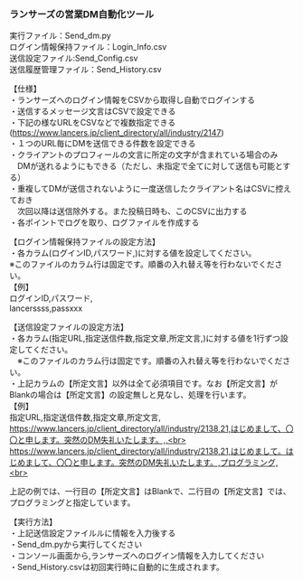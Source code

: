 ### ランサーズの営業DM自動化ツール

実行ファイル：Send_dm.py<br>
ログイン情報保持ファイル：Login_Info.csv<br>
送信設定ファイル:Send_Config.csv<br>
送信履歴管理ファイル：Send_History.csv<br>

【仕様】<br>
・ランサーズへのログイン情報をCSVから取得し自動でログインする<br>
・送信するメッセージ文言はCSVで設定できる<br>
・下記の様なURLをCSVなどで複数指定できる<br>
  (https://www.lancers.jp/client_directory/all/industry/2147)<br>
・１つのURL毎にDMを送信できる件数を設定できる<br>
・クライアントのプロフィールの文言に所定の文字が含まれている場合のみ<br>
　DMが送れるようにもできる（ただし、未指定で全てに対して送信も可能とする）<br>
・重複してDMが送信されないように一度送信したクライアント名はCSVに控えておき<br>
　次回以降は送信除外する。また投稿日時も、このCSVに出力する<br>
・各ポイントでログを取り、ログファイルを作成する<br>

【ログイン情報保持ファイルの設定方法】<br>
・各カラム(ログインID,パスワード,)に対する値を設定してください。<br>
 ※このファイルのカラム行は固定です。順番の入れ替え等を行わないでください。<br>
【例】<br>
 ログインID,パスワード,<br>
 lancerssss,passxxx<br>

【送信設定ファイルの設定方法】<br>
・各カラム(指定URL,指定送信件数,指定文章,所定文言,)に対する値を1行ずつ設定してください。<br>
　※このファイルのカラム行は固定です。順番の入れ替え等を行わないでください。<br>
・上記カラムの【所定文言】以外は全て必須項目です。なお【所定文言】がBlankの場合は【所定文言】の設定無しと見なし、処理を行います。<br>
【例】<br>
 指定URL,指定送信件数,指定文章,所定文言,<br>
 https://www.lancers.jp/client_directory/all/industry/2138,21,はじめまして、〇〇と申します。突然のDM失礼いたします。,,<br>
 https://www.lancers.jp/client_directory/all/industry/2138,21,はじめまして。はじめまして、〇〇と申します。突然のDM失礼いたします。,プログラミング,<br>

 上記の例では、一行目の【所定文言】はBlankで、二行目の【所定文言】では、プログラミングと指定しています。<br>

【実行方法】<br>
・上記送信設定ファイルルに情報を入力後する<br>
・Send_dm.pyから実行してください<br>
・コンソール画面から,ランサーズへのログイン情報を入力してください<br>
・Send_History.csvは初回実行時に自動的に生成されます。<br>

